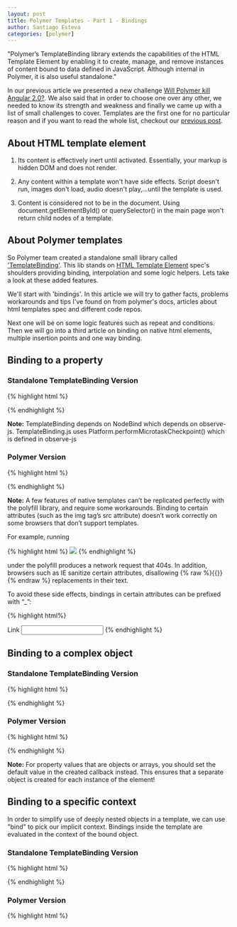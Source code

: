 ```yaml
---
layout: post
title: Polymer Templates - Part 1 - Bindings
author: Santiago Esteva
categories: [polymer]
---
```


"Polymer’s TemplateBinding library extends the capabilities of the HTML Template Element
by enabling it to create, manage, and remove instances of content bound to data defined in JavaScript.
Although internal in Polymer, it is also useful standalone."

In our previous article we presented a new challenge [Will Polymer kill Angular 2.0?][8].
We also said that in order to choose one over any other, we needed to know its strength and weakness and finally we came up with a list of small challenges to cover.
Templates are the first one for no particular reason and if you want to read the whole list, checkout our [previous post][8].

## About HTML template element

1. Its content is effectively inert until activated. Essentially, your markup is hidden DOM and does not render.

2. Any content within a template won't have side effects. Script doesn't run, images don't load, audio doesn't play,...until the template is used.

3. Content is considered not to be in the document. Using document.getElementById() or querySelector() in the main page won't return child nodes of a template.

## About Polymer templates

So Polymer team created a standalone small library called ['TemplateBinding'][9].
This lib stands on [HTML Template Element][10] spec's shoulders providing binding, interpolation and some logic helpers.
Lets take a look at these added features.

We'll start with 'bindings'.
In this article we will try to gather facts, problems workarounds and tips I've found on from polymer's docs, articles about html templates spec and different code repos.

Next one will be on some logic features such as repeat and conditions.
Then we will go into a third article on binding on native html elements, multiple insertion points and one way binding.

## Binding to a property

### Standalone TemplateBinding Version

{% highlight html %}

<template id="text">
  <p>My favorite color is {% raw %}{{color}}{% endraw %}.</p>
</template>

<script>
  document.addEventListener('DOMContentLoaded', function() {
    var myTemplate = document.getElementById('text');
    myTemplate.model = {
      color: 'red'
    };
    // Needed to detect model changes if Object.observe
    // is not available in the JS VM.
    Platform.performMicrotaskCheckpoint();
  });
</script>

{% endhighlight %}

**Note:** TemplateBinding depends on NodeBind which depends on observe-js.
TemplateBinding.js uses Platform.performMicrotaskCheckpoint() which is defined in observe-js

### Polymer Version

{% highlight html %}

<polymer-element name="my-element">
  <template>
    <p>My favorite color is {% raw %}{{color}}{% endraw %}.</p>
  </template>
  <script>
    Polymer({
      color: 'red'
    });
  </script>
</polymer-element>
{% endhighlight %}

**Note:** A few features of native templates can’t be replicated perfectly with the polyfill library, and require some workarounds.
Binding to certain attributes (such as the img tag’s src attribute) doesn’t work correctly on some browsers that don’t support templates.

For example, running

{% highlight html %}
<img src="/users/{% raw %}{{id}}{% endraw %}.jpg">
{% endhighlight %}


under the polyfill produces a network request that 404s.
In addition, browsers such as IE sanitize certain attributes, disallowing {% raw %}{{}}{% endraw %} replacements in their text.

To avoid these side effects, bindings in certain attributes can be prefixed with “_”:

{% highlight html%}
<img _src="/users/{% raw %}{{id}}{% endraw %}.jpg">
<div _style="color: {{color}}">
<a _href="{% raw %}{{url}}{% endraw %}">Link</a>
<input type="number" _value="{{number}}">
{% endhighlight %}


## Binding to a complex object

### Standalone TemplateBinding Version

{% highlight html %}

<template id="text">
  <p>My favorite color is {% raw %}{{options.color}}{% endraw %}.</p>
</template>

<script>
  document.addEventListener('DOMContentLoaded', function() {
    var myTemplate = document.getElementById('text');
    myTemplate.model = {
      options: {
        color: 'red'
      }
    };
    Platform.performMicrotaskCheckpoint();
  });
</script>

{% endhighlight %}

### Polymer Version

{% highlight html %}

<polymer-element name="my-element">
  <template>
    <p>My favorite color is {% raw %}{{options.color}}{% endraw %}.</p>
  </template>
  <script>
    Polymer({
      created: function(){
        this.options = {
          color: 'red'
        }
      }
    });
  </script>
</polymer-element>
{% endhighlight %}

**Note:** For property values that are objects or arrays, you should set the default value in the created callback instead.
This ensures that a separate object is created for each instance of the element!

## Binding to a specific context

In order to simplify use of deeply nested objects in a template, we can use "bind" to pick our implicit context.
Bindings inside the template are evaluated in the context of the bound object.

### Standalone TemplateBinding Version

{% highlight html %}

<template id="text" bind="{% raw %}{{ options }}{% endraw %}">
  <p>My favorite color is {% raw %}{{color}}{% endraw %}.</p>
</template>

<script>
  document.addEventListener('DOMContentLoaded', function() {
    var myTemplate = document.getElementById('text');
    myTemplate.model = {
      options: {
        color: 'red'
      }
    };
    Platform.performMicrotaskCheckpoint();
  });
</script>

{% endhighlight %}

### Polymer Version

{% highlight html %}

<polymer-element name="my-element">
  <template>
    <template bind="{% raw %}{{ options }}{% endraw %}">
      <p>My favorite color is {% raw %}{{color}}{% endraw %}.</p>
    <template>
  </template>
  <script>
    Polymer({
      created: function(){
        this.options = {
          color: 'red'
        }
      }
    });
  </script>
</polymer-element>
{% endhighlight %}

**Note:** In order for the context binding to work on Polymer I had to nest a template inside the element's template.
You will notice this pattern as we use more TemplateBinding features inside Polymer.

You can also create a named scope. This comes useful if you have nested templates.

{% highlight html %}

<polymer-element name="my-element">
  <template>
    <template bind="{% raw %}{{ options as o }}{% endraw %}">
      <p>My favorite color is {% raw %}{{o.color}}{% endraw %}.</p>
    <template>
  </template>
  <script>
    Polymer({
      created: function(){
        this.options = {
          color: 'red'
        }
      }
    });
  </script>
</polymer-element>
{% endhighlight %}

## Try it yourself
You should go to [ele.io][11] and take any of the Polymer examples and play!

Ele.io is the jsfiddle for polymer, created for polymer playing and developed with polymer elements.

Next article will be on logic features such as repeat and conditions.
Then we will go into a third article on binding on native html elements, multiple insertion points and one way binding.

Enjoy!


[1]:http://webcomponents.org/
[2]:http://jonrimmer.github.io/are-we-componentized-yet/
[3]:http://webcomponents.org/polyfills/
[4]:http://www.x-tags.org/
[5]:http://bosonic.github.io/
[6]:https://www.polymer-project.org/
[7]:https://www.youtube.com/playlist?list=PLOU2XLYxmsII5c3Mgw6fNYCzaWrsM3sMN
[8]:http://ng-learn.org/2014/12/Polymer/
[9]:https://github.com/Polymer/TemplateBinding
[10]:http://www.w3.org/TR/html5/scripting-1.html#the-template-element
[11]:https://ele.io/










